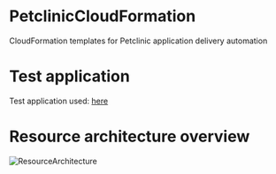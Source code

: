 # PetclinicCloudFormation
CloudFormation templates for Petclinic application delivery automation

# Test application
Test application used: [here](https://github.com/spring-projects/spring-petclinic)

# Resource architecture overview
![ResourceArchitecture](https://github.com/janisliepins/PetclinicCloudFormation/blob/develop/PetclinicResourceArchitecture.png)

